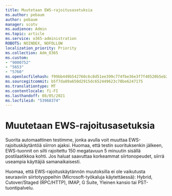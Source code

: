 ```yaml
---
title: Muutetaan EWS-rajoitusasetuksia
ms.author: pebaum
author: pebaum
manager: scotv
ms.audience: Admin
ms.topic: article
ms.service: o365-administration
ROBOTS: NOINDEX, NOFOLLOW
localization_priority: Priority
ms.collection: Adm_O365
ms.custom:
- "9000752"
- "5653"
- "5760"
ms.openlocfilehash: f99bb449b542760c6c8d51ee399c774fbe36e3f7f40520b5eb23f39d9d7c08dd
ms.sourcegitcommit: b5f7da89a650d2915dc652449623c78be6247175
ms.translationtype: MT
ms.contentlocale: fi-FI
ms.lasthandoff: 08/05/2021
ms.locfileid: "53968374"
---
```

# <a name="changing-ews-throttling-settings"></a>Muutetaan EWS-rajoitusasetuksia

Suorita automaattinen testimme, jonka avulla voit muuttaa EWS-rajoituskäytäntöä siirron ajaksi. Huomaa, että testin suorituksenkin jälkeen, EWS-tuonnit on silti rajoitettu 150 megatavuun 5 minuutin sisällä postilaatikkoa kohti. Jos haluat saavuttaa korkeammat siirtonopeudet, siirrä useampia käyttäjiä samanaikaisesti.

Huomaa, että EWS-rajoituskäytännön muutoksilla ei ole vaikutusta seuraaviin siirtotyyppeihin (Microsoft-työkaluja käytettäessä): Hybrid, Cutover/Staged (RPC/HTTP), IMAP, G Suite, Yleinen kansio tai PST-tuontipalvelu.